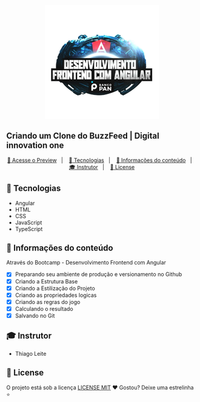 <p align="center">
    <img width="300" src="src\assets\desenvolvimento.webp">
</p>

## Criando um Clone do BuzzFeed | Digital innovation one 

<p align="center">
  <a href="">🔗 Acesse o Preview</a>&nbsp;&nbsp;&nbsp;|&nbsp;&nbsp;&nbsp;
  <a href="#-Tecnologias">🚀 Tecnologias</a>&nbsp;&nbsp;&nbsp;|&nbsp;&nbsp;&nbsp;
  <a href="#-Informações-do-conteúdo">💬 Informações do conteúdo</a>&nbsp;&nbsp;&nbsp;|&nbsp;&nbsp;&nbsp;
  <a href="#-Instrutor">🎓 Instrutor</a>&nbsp;&nbsp;&nbsp;|&nbsp;&nbsp;&nbsp;
  <a href="#-License">📝 License</a>
</p>

## 🚀 Tecnologias
- Angular
- HTML
- CSS
- JavaScript
- TypeScript

## 💬 Informações do conteúdo
Através do Bootcamp - Desenvolvimento Frontend com Angular
- [x] Preparando seu ambiente de produção e versionamento no Github
- [x] Criando a Estrutura Base
- [x] Criando a Estilização do Projeto
- [x] Criando as propriedades logicas
- [x] Criando as regras do jogo
- [x] Calculando o resultado
- [x] Salvando no Git

## 🎓 Instrutor
 - Thiago Leite

## 📜 License

O projeto está sob a licença [LICENSE MIT](./LICENSE) ❤️ 
Gostou? Deixe uma estrelinha ⭐
